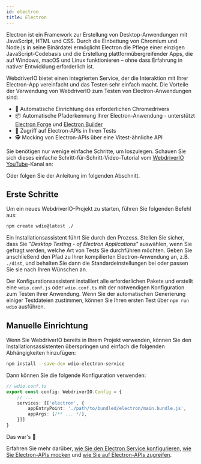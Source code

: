 ```yaml
---
id: electron
title: Electron
---
```


Electron ist ein Framework zur Erstellung von Desktop-Anwendungen mit JavaScript, HTML und CSS. Durch die Einbettung von Chromium und Node.js in seine Binärdatei ermöglicht Electron die Pflege einer einzigen JavaScript-Codebasis und die Erstellung plattformübergreifender Apps, die auf Windows, macOS und Linux funktionieren – ohne dass Erfahrung in nativer Entwicklung erforderlich ist.

WebdriverIO bietet einen integrierten Service, der die Interaktion mit Ihrer Electron-App vereinfacht und das Testen sehr einfach macht. Die Vorteile der Verwendung von WebdriverIO zum Testen von Electron-Anwendungen sind:

- 🚗 Automatische Einrichtung des erforderlichen Chromedrivers
- 📦 Automatische Pfaderkennung Ihrer Electron-Anwendung - unterstützt [Electron Forge](https://www.electronforge.io/) und [Electron Builder](https://www.electron.build/)
- 🧩 Zugriff auf Electron-APIs in Ihren Tests
- 🕵️ Mocking von Electron-APIs über eine Vitest-ähnliche API

Sie benötigen nur wenige einfache Schritte, um loszulegen. Schauen Sie sich dieses einfache Schritt-für-Schritt-Video-Tutorial vom [WebdriverIO YouTube](https://www.youtube.com/@webdriverio)-Kanal an:

<LiteYouTubeEmbed id="iQNxTdWedk0" title="Getting Started with ElectronJS Testing in WebdriverIO" />

Oder folgen Sie der Anleitung im folgenden Abschnitt.

## Erste Schritte

Um ein neues WebdriverIO-Projekt zu starten, führen Sie folgenden Befehl aus:

```sh
npm create wdio@latest ./
```

Ein Installationsassistent führt Sie durch den Prozess. Stellen Sie sicher, dass Sie _"Desktop Testing - of Electron Applications"_ auswählen, wenn Sie gefragt werden, welche Art von Tests Sie durchführen möchten. Geben Sie anschließend den Pfad zu Ihrer kompilierten Electron-Anwendung an, z.B. `./dist`, und behalten Sie dann die Standardeinstellungen bei oder passen Sie sie nach Ihren Wünschen an.

Der Konfigurationsassistent installiert alle erforderlichen Pakete und erstellt eine `wdio.conf.js` oder `wdio.conf.ts` mit der notwendigen Konfiguration zum Testen Ihrer Anwendung. Wenn Sie der automatischen Generierung einiger Testdateien zustimmen, können Sie Ihren ersten Test über `npm run wdio` ausführen.

## Manuelle Einrichtung

Wenn Sie WebdriverIO bereits in Ihrem Projekt verwenden, können Sie den Installationsassistenten überspringen und einfach die folgenden Abhängigkeiten hinzufügen:

```sh
npm install --save-dev wdio-electron-service
```

Dann können Sie die folgende Konfiguration verwenden:

```ts
// wdio.conf.ts
export const config: WebdriverIO.Config = {
    // ...
    services: [['electron', {
        appEntryPoint: './path/to/bundled/electron/main.bundle.js',
        appArgs: [/** ... */],
    }]]
}
```

Das war's 🎉

Erfahren Sie mehr darüber, [wie Sie den Electron Service konfigurieren](/docs/desktop-testing/electron/configuration), [wie Sie Electron-APIs mocken](/docs/desktop-testing/electron/mocking) und [wie Sie auf Electron-APIs zugreifen](/docs/desktop-testing/electron/api).
